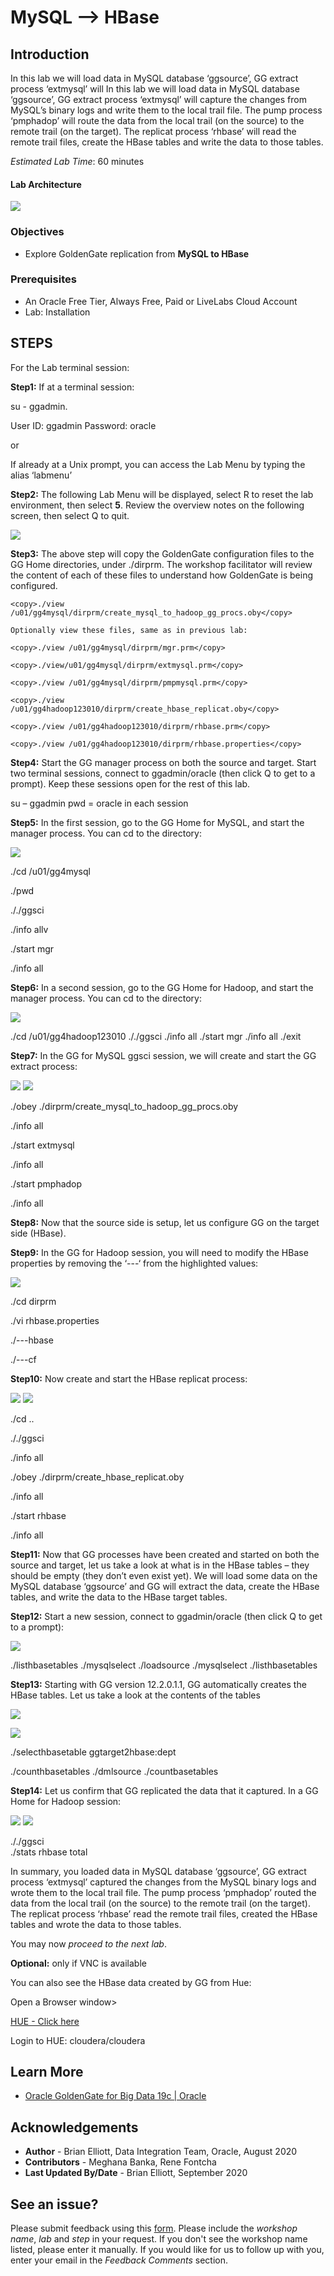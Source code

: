 #   MySQL --> HBase

## Introduction

In this lab we will load data in MySQL database ‘ggsource’, GG extract process ‘extmysql’ will In this lab we will load data in MySQL database ‘ggsource’, GG extract process ‘extmysql’ will capture the changes from MySQL’s binary logs and write them to the local trail file. The pump process ‘pmphadop’ will route the data from the local trail (on the source) to the remote trail (on the target). The replicat
process ‘rhbase’ will read the remote trail files, create the HBase tables and write the data to those tables.

*Estimated Lab Time*:  60 minutes

#### Lab Architecture

  ![](./images/image501_1.png)

### Objectives
- Explore GoldenGate replication from **MySQL to HBase**

### Prerequisites
* An Oracle Free Tier, Always Free, Paid or LiveLabs Cloud Account
* Lab: Installation

## STEPS
For the Lab terminal session:

**Step1:** If at a terminal session:

<copy>su - ggadmin</copy>.

User ID: ggadmin
Password:  oracle

or
    
If already at a Unix prompt, you can access the Lab Menu by typing the alias ‘labmenu’

**Step2:** The following Lab Menu will be displayed, 
select R to reset the lab environment, then select **5**.
Review the overview notes on the following screen, then select Q to quit. 

  ![](./images/d_labmenu5.png)

**Step3:** The above step will copy the GoldenGate configuration files to the GG Home directories, under ./dirprm. The workshop facilitator will review the content of each of these files to understand how GoldenGate is being configured.

  ````
  <copy>./view /u01/gg4mysql/dirprm/create_mysql_to_hadoop_gg_procs.oby</copy>

Optionally view these files, same as in previous lab:

<copy>./view /u01/gg4mysql/dirprm/mgr.prm</copy>

<copy>./view/u01/gg4mysql/dirprm/extmysql.prm</copy>

<copy>./view /u01/gg4mysql/dirprm/pmpmysql.prm</copy>

<copy>./view /u01/gg4hadoop123010/dirprm/create_hbase_replicat.oby</copy>

<copy>./view /u01/gg4hadoop123010/dirprm/rhbase.prm</copy>

<copy>./view /u01/gg4hadoop123010/dirprm/rhbase.properties</copy>

  ````

**Step4:** Start the GG manager process on both the source and target. Start two terminal sessions, connect to ggadmin/oracle (then click Q to get to a prompt). Keep these sessions open for the rest of this lab.

<copy>su – ggadmin</copy>
  	pwd = oracle in each session


**Step5:** In the first session, go to the GG Home for MySQL, and start the manager process. You can cd to the directory:

  ![](./images/d2.png)

<copy>./cd /u01/gg4mysql</copy>

<copy>./pwd</copy>

<copy>././ggsci</copy>

<copy>./info allv</copy>	 

<copy>./start mgr</copy>	

<copy>./info all</copy>


**Step6:** In a second session, go to the GG Home for Hadoop, and start the manager process. You can cd to the directory:

  ![](./images/d3.png)

<copy>./cd /u01/gg4hadoop123010</copy>
<copy>././ggsci</copy>
<copy>./info all</copy>
<copy>./start mgr</copy>
<copy>./info all</copy>
<copy>./exit</copy>




**Step7:** In the GG for MySQL ggsci session, we will create and start the GG extract process:

  ![](./images/d4.png)
  ![](./images/d5.png)

<copy>./obey ./dirprm/create_mysql_to_hadoop_gg_procs.oby</copy>

<copy>./info all</copy>	

<copy>./start extmysql</copy>	

<copy>./info all</copy>	

<copy>./start pmphadop</copy>

<copy>./info all</copy>



**Step8:** Now that the source side is setup, let us configure GG on the target side (HBase).

**Step9:** In the GG for Hadoop session, you will need to modify the HBase properties by removing the ‘---‘ from the highlighted values:

  ![](./images/d6.png)

<copy>./cd dirprm</copy>

<copy>./vi rhbase.properties</copy>

<copy>./---hbase</copy>

<copy>./---cf</copy>



**Step10:** Now create and start the HBase replicat process:

![](./images/d7.png)
![](./images/d8.png)

<copy>./cd .. </copy>

<copy>././ggsci</copy>	

<copy>./info all</copy>	

<copy>./obey ./dirprm/create_hbase_replicat.oby</copy>	

<copy>./info all</copy>	

<copy>./start rhbase</copy>

<copy>./info all</copy>


**Step11:** Now that GG processes have been created and started on both the source and target, let us take a look at what is in the HBase tables – they should be empty (they don’t even exist yet). We will load some data on the MySQL database ‘ggsource’ and GG will extract the data, create the HBase tables, and write the data to the HBase target tables.

**Step12:** Start a new session, connect to ggadmin/oracle (then click Q to get to a prompt):

  ![](./images/d9.png)

<copy>./listhbasetables</copy>
<copy>./mysqlselect</copy>
<copy>./loadsource</copy>
<copy>./mysqlselect</copy>
<copy>./listhbasetables</copy>


**Step13:** Starting with GG version 12.2.0.1.1, GG automatically creates the HBase tables. Let us take a look at the contents of the tables

  ![](./images/d10.png)

  ![](./images/d11.png)

<copy>./selecthbasetable ggtarget2hbase:dept</copy>

<copy>./counthbasetables</copy>
<copy>./dmlsource</copy>
<copy>./countbasetables</copy>


**Step14:** Let us confirm that GG replicated the data that it captured. In a GG Home for Hadoop session:

  ![](./images/d12.png)
  ![](./images/d13.png)

<copy>././ggsci</copy>	
<copy>./stats rhbase total</copy>


In summary, you loaded data in MySQL database ‘ggsource’, GG extract process ‘extmysql’ captured the changes from the MySQL binary logs and wrote them to the local trail file. The pump process
‘pmphadop’ routed the data from the local trail (on the source) to the remote trail (on the target). The replicat process ‘rhbase’ read the remote trail files, created the HBase tables and wrote the data to those tables.

You may now *proceed to the next lab*.

**Optional:** only if VNC is available

You can also see the HBase data created by GG from Hue:

Open a Browser window>

[HUE - Click here](http://127.0.0.1:8888) 

Login to HUE: cloudera/cloudera

## Learn More

* [Oracle GoldenGate for Big Data 19c | Oracle](https://www.oracle.com/middleware/data-integration/goldengate/big-data/)

## Acknowledgements
* **Author** - Brian Elliott, Data Integration Team, Oracle, August 2020
* **Contributors** - Meghana Banka, Rene Fontcha
* **Last Updated By/Date** - Brian Elliott, September 2020


## See an issue?
Please submit feedback using this [form](https://apexapps.oracle.com/pls/apex/f?p=133:1:::::P1_FEEDBACK:1). Please include the *workshop name*, *lab* and *step* in your request.  If you don't see the workshop name listed, please enter it manually. If you would like for us to follow up with you, enter your email in the *Feedback Comments* section.
